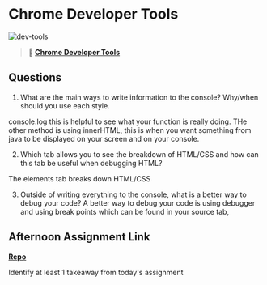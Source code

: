 # Chrome Developer Tools

![dev-tools](https://bcw.blob.core.windows.net/public/img/lesson-images/4571780153354770)

> **📖 [Chrome Developer Tools](https://codeworksacademy.com/fs-student-guide/resources/wk2/03-Chrome-Dev-Tools)**

## Questions

1. What are the main ways to write information to the console? Why/when should you use each style.

console.log this is helpful to see what your function is really doing. THe other method is using innerHTML, this is when you want something from java to be displayed on your screen and on your console.

2. Which tab allows you to see the breakdown of HTML/CSS and how can this tab be useful when debugging HTML?

The elements tab breaks down HTML/CSS 

3. Outside of writing everything to the console, what is a better way to debug your code?
A better way to debug your code is using debugger and using  break points which can be found in your source tab,


## Afternoon Assignment Link

**[Repo](https://github.com/DiegoDomingu3z/Soccer-Roster>)**

Identify at least 1 takeaway from today's assignment
